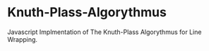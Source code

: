 # Knuth-Plass-Algorythmus
Javascript Implmentation of The Knuth-Plass Algorythmus for Line Wrapping.

 
